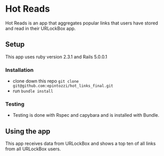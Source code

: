 # Hot Reads

Hot Reads is an app that aggregates popular links that users have stored and read in their URLockBox app.

## Setup

This app uses ruby version 2.3.1 and Rails 5.0.0.1

### Installation

 - clone down this repo `git clone git@github.com:epintozzi/hot_links_final.git`
 - run `bundle install`

### Testing

- Testing is done with Rspec and capybara and is installed with Bundle.


## Using the app

This app receives data from URLockBox and shows a top ten of all links from all URLockBox users. 
